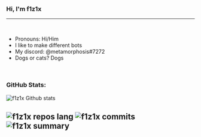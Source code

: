 ### Hi, I'm f1z1x

---

<br />

- Pronouns: Hi/Him
- I like to make different bots
- My discord: @metamorphosis#7272
- Dogs or cats? Dogs

<br/>


### GitHub Stats:

![f1z1x Github stats](https://github-readme-stats.vercel.app/api?username=f1z1x&theme=github_dark&show_icons=true&count_private=true)
  
 
![f1z1x repos lang](https://github-profile-summary-cards.vercel.app/api/cards/repos-per-language?username=f1z1x&theme=github_dark)
![f1z1x commits](http://github-profile-summary-cards.vercel.app/api/cards/productive-time?username=f1z1x&theme=github_dark&utcOffset=8)
![f1z1x summary](https://github-profile-summary-cards.vercel.app/api/cards/profile-details?username=f1z1x&theme=github_dark)
---

